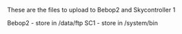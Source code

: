 These are the files to upload to Bebop2 and Skycontroller 1

Bebop2 - store in /data/ftp
SC1 - store in /system/bin

